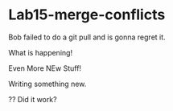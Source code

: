 # Lab15-merge-conflicts

Bob failed to do a git pull and is gonna regret it.

What is happening!

Even More NEw Stuff!

Writing something new.

?? Did it work?